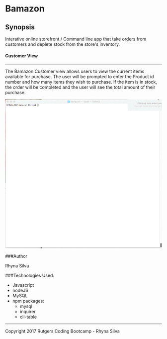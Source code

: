 # Bamazon

## Synopsis

Interative online storefront / Command line app that take orders from customers and deplete stock from the store's inventory.

#### Customer View 
***
The Bamazon Customer view allows users to view the current items available for purchase. The user will be prompted to enter the Product id number and how many items they wish to purchase. If the item is in stock, the order will be completed and the user will see the total amount of their purchase.

![demo](/assets/images/customerView.gif)

###Author

Rhyna Silva 

###Technologies Used:

* Javascript
* nodeJS
* MySQL
* npm packages:
  *  mysql
  *  inquirer
  *  cli-table


***
Copyright 2017 Rutgers Coding Bootcamp - Rhyna Silva
